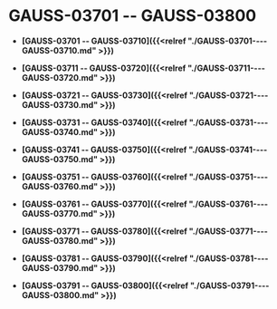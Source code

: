 # GAUSS-03701 -- GAUSS-03800<a name="ZH-CN_TOPIC_0302073563"></a>

-   **[GAUSS-03701 -- GAUSS-03710]({{<relref "./GAUSS-03701----GAUSS-03710.md" >}})**  

-   **[GAUSS-03711 -- GAUSS-03720]({{<relref "./GAUSS-03711----GAUSS-03720.md" >}})**  

-   **[GAUSS-03721 -- GAUSS-03730]({{<relref "./GAUSS-03721----GAUSS-03730.md" >}})**  

-   **[GAUSS-03731 -- GAUSS-03740]({{<relref "./GAUSS-03731----GAUSS-03740.md" >}})**  

-   **[GAUSS-03741 -- GAUSS-03750]({{<relref "./GAUSS-03741----GAUSS-03750.md" >}})**  

-   **[GAUSS-03751 -- GAUSS-03760]({{<relref "./GAUSS-03751----GAUSS-03760.md" >}})**  

-   **[GAUSS-03761 -- GAUSS-03770]({{<relref "./GAUSS-03761----GAUSS-03770.md" >}})**  

-   **[GAUSS-03771 -- GAUSS-03780]({{<relref "./GAUSS-03771----GAUSS-03780.md" >}})**  

-   **[GAUSS-03781 -- GAUSS-03790]({{<relref "./GAUSS-03781----GAUSS-03790.md" >}})**  

-   **[GAUSS-03791 -- GAUSS-03800]({{<relref "./GAUSS-03791----GAUSS-03800.md" >}})**  


